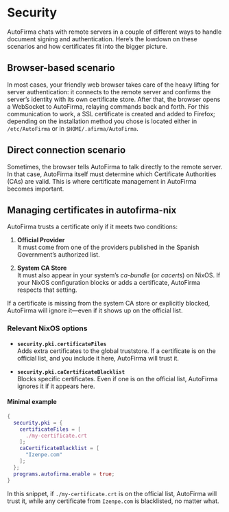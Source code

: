 # Security

AutoFirma chats with remote servers in a couple of different ways to handle document signing and authentication. Here’s the lowdown on these scenarios and how certificates fit into the bigger picture.

## Browser-based scenario

In most cases, your friendly web browser takes care of the heavy lifting for server authentication: it connects to the remote server and confirms the server’s identity with its own certificate store. After that, the browser opens a WebSocket to AutoFirma, relaying commands back and forth. For this communication to work, a SSL certificate is created and added to Firefox; depending on the installation method you chose is located either in `/etc/AutoFirma` or in `$HOME/.afirma/AutoFirma`.

## Direct connection scenario

Sometimes, the browser tells AutoFirma to talk directly to the remote server. In that case, AutoFirma itself must determine which Certificate Authorities (CAs) are valid. This is where certificate management in AutoFirma becomes important.

## Managing certificates in autofirma-nix

AutoFirma trusts a certificate only if it meets two conditions:

1. **Official Provider**  
   It must come from one of the providers published in the Spanish Government’s authorized list.

2. **System CA Store**  
   It must also appear in your system’s *ca-bundle* (or *cacerts*) on NixOS. If your NixOS configuration blocks or adds a certificate, AutoFirma respects that setting.

If a certificate is missing from the system CA store or explicitly blocked, AutoFirma will ignore it—even if it shows up on the official list.

### Relevant NixOS options

- **`security.pki.certificateFiles`**  
  Adds extra certificates to the global truststore. If a certificate is on the official list, and you include it here, AutoFirma will trust it.

- **`security.pki.caCertificateBlacklist`**  
  Blocks specific certificates. Even if one is on the official list, AutoFirma ignores it if it appears here.

#### Minimal example

```nix
{
  security.pki = {
    certificateFiles = [
      ./my-certificate.crt
    ];
    caCertificateBlacklist = [
      "Izenpe.com"
    ];
  };
  programs.autofirma.enable = true;
}
```

In this snippet, if `./my-certificate.crt` is on the official list, AutoFirma will trust it, while any certificate from `Izenpe.com` is blacklisted, no matter what.

